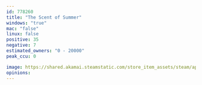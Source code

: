 ```yaml
---
id: 778260
title: "The Scent of Summer"
windows: "true"
mac: "false"
linux: false
positive: 35
negative: 7
estimated_owners: "0 - 20000"
peak_ccu: 0

image: https://shared.akamai.steamstatic.com/store_item_assets/steam/apps/778260/header.jpg?t=1524448721
opinions:
---
```

